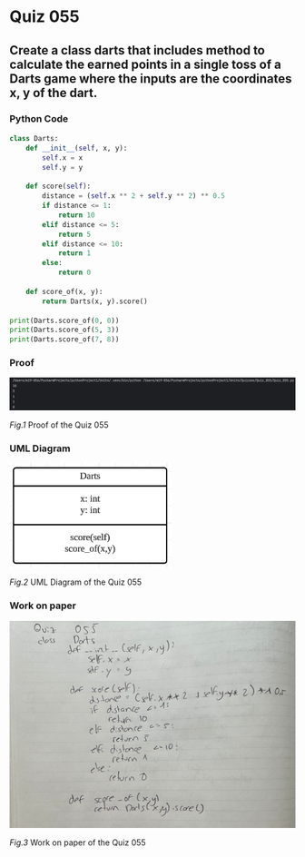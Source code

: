 # Quiz 055
## Create a class darts that includes method to calculate the earned points in a single toss of a Darts game where the inputs are the coordinates x, y of the dart.
### Python Code
```python
class Darts:
    def __init__(self, x, y):
        self.x = x
        self.y = y

    def score(self):
        distance = (self.x ** 2 + self.y ** 2) ** 0.5
        if distance <= 1:
            return 10
        elif distance <= 5:
            return 5
        elif distance <= 10:
            return 1
        else:
            return 0

    def score_of(x, y):
        return Darts(x, y).score()

print(Darts.score_of(0, 0))
print(Darts.score_of(5, 3))
print(Darts.score_of(7, 8))
```

### Proof
![Quiz_055_Proof.png](Quiz_055_Proof.png)


*Fig.1* Proof of the Quiz 055


### UML Diagram
![Quiz_055_UML.png](Quiz_055_UML.png)


*Fig.2* UML Diagram of the Quiz 055


### Work on paper
![Quiz_055_Paper.jpeg](Quiz_055_Paper.jpeg)


*Fig.3* Work on paper of the Quiz 055